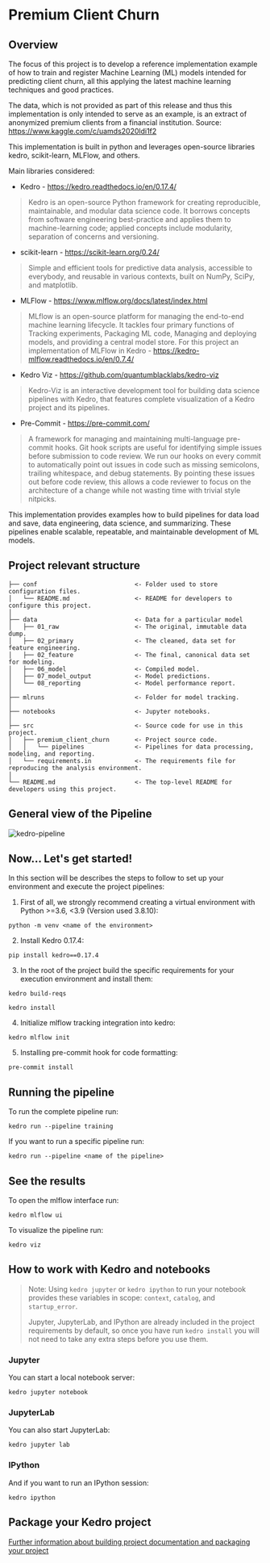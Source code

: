 # Premium Client Churn

## Overview

The focus of this project is to develop a reference implementation example of how to train and register Machine Learning (ML) models intended for predicting client churn, all this applying the latest machine learning techniques and good practices.

The data, which is not provided as part of this release and thus this implementation is only intended to serve as an example, is an extract of anonymized premium clients from a financial institution. Source: https://www.kaggle.com/c/uamds2020ldi1f2

This implementation is built in python and leverages open-source libraries kedro, scikit-learn, MLFlow, and others.

Main libraries considered:

* Kedro - https://kedro.readthedocs.io/en/0.17.4/

> Kedro is an open-source Python framework for creating reproducible, maintainable, and modular data science code. It borrows concepts from software engineering best-practice and applies them to machine-learning code; applied concepts include modularity, separation of concerns and versioning.

* scikit-learn - https://scikit-learn.org/0.24/

> Simple and efficient tools for predictive data analysis, accessible to everybody, and reusable in various contexts, built on NumPy, SciPy, and matplotlib.

* MLFlow - https://www.mlflow.org/docs/latest/index.html

> MLflow is an open-source platform for managing the end-to-end machine learning lifecycle. It tackles four primary functions of Tracking experiments, Packaging ML code, Managing and deploying models, and providing a central model store. For this project an implementation of MLFlow in Kedro - https://kedro-mlflow.readthedocs.io/en/0.7.4/

* Kedro Viz - https://github.com/quantumblacklabs/kedro-viz

> Kedro-Viz is an interactive development tool for building data science pipelines with Kedro, that features complete visualization of a Kedro project and its pipelines.

* Pre-Commit - https://pre-commit.com/

> A framework for managing and maintaining multi-language pre-commit hooks. Git hook scripts are useful for identifying simple issues before submission to code review. We run our hooks on every commit to automatically point out issues in code such as missing semicolons, trailing whitespace, and debug statements. By pointing these issues out before code review, this allows a code reviewer to focus on the architecture of a change while not wasting time with trivial style nitpicks.

This implementation provides examples how to build pipelines for data load and save, data engineering, data science, and summarizing. These pipelines enable scalable, repeatable, and maintainable development of ML models.

## Project relevant structure

    ├── conf                           <- Folder used to store configuration files.
    │   └── README.md                  <- README for developers to configure this project.
    │
    ├── data                           <- Data for a particular model
    │   ├── 01_raw                     <- The original, immutable data dump.
    │   ├── 02_primary                 <- The cleaned, data set for feature engineering.
    │   ├── 02_feature                 <- The final, canonical data set for modeling.
    │   ├── 06_model                   <- Compiled model.
    │   ├── 07_model_output            <- Model predictions.
    │   └── 08_reporting               <- Model performance report.
    │
    ├── mlruns                         <- Folder for model tracking.
    │
    ├── notebooks                      <- Jupyter notebooks.
    │
    ├── src                            <- Source code for use in this project.
    │   ├── premium_client_churn       <- Project source code.
    │   │   └── pipelines              <- Pipelines for data processing, modeling, and reporting.
    │   └── requirements.in            <- The requirements file for reproducing the analysis environment.
    │
    └── README.md                      <- The top-level README for developers using this project.

## General view of the Pipeline

![kedro-pipeline](https://github.com/ultraxav/premium-client-churn/blob/main/docs/kedro-pipeline.png)

## Now... Let's get started!

In this section will be describes the steps to follow to set up your environment and execute the project pipelines:

1. First of all, we strongly recommend creating a virtual environment with Python >=3.6, <3.9 (Version used 3.8.10):

```
python -m venv <name of the environment>
```

2. Install Kedro 0.17.4: 

```
pip install kedro==0.17.4
```

3. In the root of the project build the specific requirements for your execution environment and install them:

```
kedro build-reqs

kedro install
```

4. Initialize mlflow tracking integration into kedro: 

```
kedro mlflow init
```

5. Installing pre-commit hook for code formatting: 

```
pre-commit install
```

## Running the pipeline

To run the complete pipeline run:

```
kedro run --pipeline training
```

If you want to run a specific pipeline run:

```
kedro run --pipeline <name of the pipeline>
```

## See the results

To open the mlflow interface run:

```
kedro mlflow ui
```

To visualize the pipeline run:

```
kedro viz
```

## How to work with Kedro and notebooks

> Note: Using `kedro jupyter` or `kedro ipython` to run your notebook provides these variables in scope: `context`, `catalog`, and `startup_error`.
>
> Jupyter, JupyterLab, and IPython are already included in the project requirements by default, so once you have run `kedro install` you will not need to take any extra steps before you use them.

### Jupyter
You can start a local notebook server:

```
kedro jupyter notebook
```

### JupyterLab
You can also start JupyterLab:

```
kedro jupyter lab
```

### IPython
And if you want to run an IPython session:

```
kedro ipython
```

## Package your Kedro project

[Further information about building project documentation and packaging your project](https://kedro.readthedocs.io/en/stable/03_tutorial/05_package_a_project.html)
